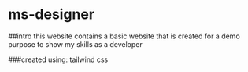 # ms-designer

##intro
this website contains a basic website that is created for a demo purpose to show my skills as a developer

###created using:
tailwind css
